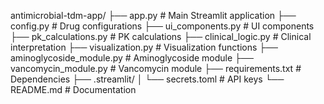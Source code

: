 
antimicrobial-tdm-app/
├── app.py                     # Main Streamlit application
├── config.py                  # Drug configurations
├── ui_components.py           # UI components
├── pk_calculations.py         # PK calculations
├── clinical_logic.py          # Clinical interpretation
├── visualization.py           # Visualization functions
├── aminoglycoside_module.py   # Aminoglycoside module
├── vancomycin_module.py       # Vancomycin module
├── requirements.txt           # Dependencies
├── .streamlit/
│   └── secrets.toml          # API keys
└── README.md                 # Documentation
